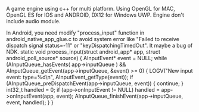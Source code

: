 A game engine using c++ for multi platform. Using OpenGL for MAC, OpenGL ES for IOS and ANDROID, DX12 for Windows UWP. Engine don't include audio module.

In Android, you need modify "process_input" function in android_native_app_glue.c to avoid system error like "Failed to receive dispatch signal status=-11" or "keyDispatchingTimedOut". It maybe a bug of NDK.
static void process_input(struct android_app* app, struct android_poll_source* source) {
    AInputEvent* event = NULL;
    while (AInputQueue_hasEvents( app->inputQueue ) && AInputQueue_getEvent(app->inputQueue, &event) >= 0) {
        LOGV("New input event: type=%d\n", AInputEvent_getType(event));
        if (AInputQueue_preDispatchEvent(app->inputQueue, event)) {
            continue;
        }
        int32_t handled = 0;
        if (app->onInputEvent != NULL) handled = app->onInputEvent(app, event);
        AInputQueue_finishEvent(app->inputQueue, event, handled);
    }
}